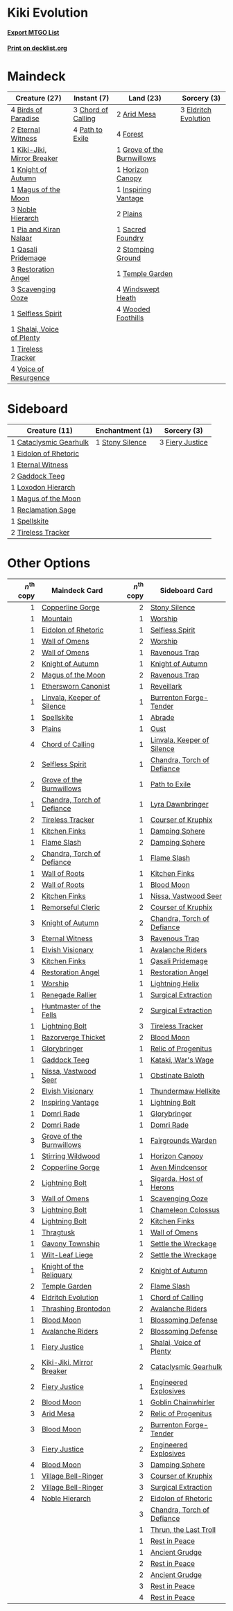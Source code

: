# Kiki Evolution

#### [Export MTGO List](../collection/Kiki%20Evolution/Kiki%20Evolution.txt)
#### [Print on decklist.org](http://decklist.org/?deckmain=2%09Arid%20Mesa%0A4%09Birds%20of%20Paradise%0A3%09Chord%20of%20Calling%0A3%09Eldritch%20Evolution%0A2%09Eternal%20Witness%0A4%09Forest%0A1%09Grove%20of%20the%20Burnwillows%0A1%09Horizon%20Canopy%0A1%09Inspiring%20Vantage%0A1%09Kiki-Jiki,%20Mirror%20Breaker%0A1%09Knight%20of%20Autumn%0A1%09Magus%20of%20the%20Moon%0A3%09Noble%20Hierarch%0A4%09Path%20to%20Exile%0A1%09Pia%20and%20Kiran%20Nalaar%0A2%09Plains%0A1%09Qasali%20Pridemage%0A3%09Restoration%20Angel%0A1%09Sacred%20Foundry%0A3%09Scavenging%20Ooze%0A1%09Selfless%20Spirit%0A1%09Shalai,%20Voice%20of%20Plenty%0A2%09Stomping%20Ground%0A1%09Temple%20Garden%0A1%09Tireless%20Tracker%0A4%09Voice%20of%20Resurgence%0A4%09Windswept%20Heath%0A4%09Wooded%20Foothills&deckside=1%09Cataclysmic%20Gearhulk%0A1%09Eidolon%20of%20Rhetoric%0A1%09Eternal%20Witness%0A3%09Fiery%20Justice%0A2%09Gaddock%20Teeg%0A1%09Loxodon%20Hierarch%0A1%09Magus%20of%20the%20Moon%0A1%09Reclamation%20Sage%0A1%09Spellskite%0A1%09Stony%20Silence%0A2%09Tireless%20Tracker)
# Maindeck

|                                            Creature (27)                                             |                                        Instant (7)                                         |                                              Land (23)                                              |                                          Sorcery (3)                                          |
|------------------------------------------------------------------------------------------------------|--------------------------------------------------------------------------------------------|-----------------------------------------------------------------------------------------------------|-----------------------------------------------------------------------------------------------|
|4 [Birds of Paradise](http://gatherer.wizards.com/Pages/Card/Details.aspx?multiverseid=416933)        |3 [Chord of Calling](http://gatherer.wizards.com/Pages/Card/Details.aspx?multiverseid=89064)|2 [Arid Mesa](http://gatherer.wizards.com/Pages/Card/Details.aspx?multiverseid=426054)               |3 [Eldritch Evolution](http://gatherer.wizards.com/Pages/Card/Details.aspx?multiverseid=414456)|
|2 [Eternal Witness](http://gatherer.wizards.com/Pages/Card/Details.aspx?multiverseid=370427)          |4 [Path to Exile](http://gatherer.wizards.com/Pages/Card/Details.aspx?multiverseid=370408)  |4 [Forest](http://gatherer.wizards.com/Pages/Card/Details.aspx?multiverseid=439605)                  |                                                                                               |
|1 [Kiki-Jiki, Mirror Breaker](http://gatherer.wizards.com/Pages/Card/Details.aspx?multiverseid=370534)|                                                                                            |1 [Grove of the Burnwillows](http://gatherer.wizards.com/Pages/Card/Details.aspx?multiverseid=438804)|                                                                                               |
|1 [Knight of Autumn](http://gatherer.wizards.com/Pages/Card/Details.aspx?multiverseid=452933)         |                                                                                            |1 [Horizon Canopy](http://gatherer.wizards.com/Pages/Card/Details.aspx?multiverseid=438806)          |                                                                                               |
|1 [Magus of the Moon](http://gatherer.wizards.com/Pages/Card/Details.aspx?multiverseid=438704)        |                                                                                            |1 [Inspiring Vantage](http://gatherer.wizards.com/Pages/Card/Details.aspx?multiverseid=417819)       |                                                                                               |
|3 [Noble Hierarch](http://gatherer.wizards.com/Pages/Card/Details.aspx?multiverseid=397709)           |                                                                                            |2 [Plains](http://gatherer.wizards.com/Pages/Card/Details.aspx?multiverseid=439601)                  |                                                                                               |
|1 [Pia and Kiran Nalaar](http://gatherer.wizards.com/Pages/Card/Details.aspx?multiverseid=442783)     |                                                                                            |1 [Sacred Foundry](http://gatherer.wizards.com/Pages/Card/Details.aspx?multiverseid=405106)          |                                                                                               |
|1 [Qasali Pridemage](http://gatherer.wizards.com/Pages/Card/Details.aspx?multiverseid=249405)         |                                                                                            |2 [Stomping Ground](http://gatherer.wizards.com/Pages/Card/Details.aspx?multiverseid=405110)         |                                                                                               |
|3 [Restoration Angel](http://gatherer.wizards.com/Pages/Card/Details.aspx?multiverseid=425845)        |                                                                                            |1 [Temple Garden](http://gatherer.wizards.com/Pages/Card/Details.aspx?multiverseid=405112)           |                                                                                               |
|3 [Scavenging Ooze](http://gatherer.wizards.com/Pages/Card/Details.aspx?multiverseid=425959)          |                                                                                            |4 [Windswept Heath](http://gatherer.wizards.com/Pages/Card/Details.aspx?multiverseid=405115)         |                                                                                               |
|1 [Selfless Spirit](http://gatherer.wizards.com/Pages/Card/Details.aspx?multiverseid=414332)          |                                                                                            |4 [Wooded Foothills](http://gatherer.wizards.com/Pages/Card/Details.aspx?multiverseid=405116)        |                                                                                               |
|1 [Shalai, Voice of Plenty](http://gatherer.wizards.com/Pages/Card/Details.aspx?multiverseid=442923)  |                                                                                            |                                                                                                     |                                                                                               |
|1 [Tireless Tracker](http://gatherer.wizards.com/Pages/Card/Details.aspx?multiverseid=409997)         |                                                                                            |                                                                                                     |                                                                                               |
|4 [Voice of Resurgence](http://gatherer.wizards.com/Pages/Card/Details.aspx?multiverseid=426025)      |                                                                                            |                                                                                                     |                                                                                               |


# Sideboard

|                                          Creature (11)                                          |                                     Enchantment (1)                                      |                                       Sorcery (3)                                        |
|-------------------------------------------------------------------------------------------------|------------------------------------------------------------------------------------------|------------------------------------------------------------------------------------------|
|1 [Cataclysmic Gearhulk](http://gatherer.wizards.com/Pages/Card/Details.aspx?multiverseid=420588)|1 [Stony Silence](http://gatherer.wizards.com/Pages/Card/Details.aspx?multiverseid=425850)|3 [Fiery Justice](http://gatherer.wizards.com/Pages/Card/Details.aspx?multiverseid=425989)|
|1 [Eidolon of Rhetoric](http://gatherer.wizards.com/Pages/Card/Details.aspx?multiverseid=380409) |                                                                                          |                                                                                          |
|1 [Eternal Witness](http://gatherer.wizards.com/Pages/Card/Details.aspx?multiverseid=370427)     |                                                                                          |                                                                                          |
|2 [Gaddock Teeg](http://gatherer.wizards.com/Pages/Card/Details.aspx?multiverseid=140188)        |                                                                                          |                                                                                          |
|1 [Loxodon Hierarch](http://gatherer.wizards.com/Pages/Card/Details.aspx?multiverseid=249414)    |                                                                                          |                                                                                          |
|1 [Magus of the Moon](http://gatherer.wizards.com/Pages/Card/Details.aspx?multiverseid=438704)   |                                                                                          |                                                                                          |
|1 [Reclamation Sage](http://gatherer.wizards.com/Pages/Card/Details.aspx?multiverseid=430359)    |                                                                                          |                                                                                          |
|1 [Spellskite](http://gatherer.wizards.com/Pages/Card/Details.aspx?multiverseid=397743)          |                                                                                          |                                                                                          |
|2 [Tireless Tracker](http://gatherer.wizards.com/Pages/Card/Details.aspx?multiverseid=409997)    |                                                                                          |                                                                                          |


# Other Options

|*n*<sup>th</sup> copy|                                            Maindeck Card                                            |*n*<sup>th</sup> copy|                                           Sideboard Card                                            |
|--------------------:|-----------------------------------------------------------------------------------------------------|--------------------:|-----------------------------------------------------------------------------------------------------|
|                    1|[Copperline Gorge](http://gatherer.wizards.com/Pages/Card/Details.aspx?multiverseid=209408)          |                    2|[Stony Silence](http://gatherer.wizards.com/Pages/Card/Details.aspx?multiverseid=425850)             |
|                    1|[Mountain](http://gatherer.wizards.com/Pages/Card/Details.aspx?multiverseid=439604)                  |                    1|[Worship](http://gatherer.wizards.com/Pages/Card/Details.aspx?multiverseid=429865)                   |
|                    1|[Eidolon of Rhetoric](http://gatherer.wizards.com/Pages/Card/Details.aspx?multiverseid=380409)       |                    1|[Selfless Spirit](http://gatherer.wizards.com/Pages/Card/Details.aspx?multiverseid=414332)           |
|                    1|[Wall of Omens](http://gatherer.wizards.com/Pages/Card/Details.aspx?multiverseid=413576)             |                    2|[Worship](http://gatherer.wizards.com/Pages/Card/Details.aspx?multiverseid=429865)                   |
|                    2|[Wall of Omens](http://gatherer.wizards.com/Pages/Card/Details.aspx?multiverseid=413576)             |                    1|[Ravenous Trap](http://gatherer.wizards.com/Pages/Card/Details.aspx?multiverseid=197537)             |
|                    2|[Knight of Autumn](http://gatherer.wizards.com/Pages/Card/Details.aspx?multiverseid=452933)          |                    1|[Knight of Autumn](http://gatherer.wizards.com/Pages/Card/Details.aspx?multiverseid=452933)          |
|                    2|[Magus of the Moon](http://gatherer.wizards.com/Pages/Card/Details.aspx?multiverseid=438704)         |                    2|[Ravenous Trap](http://gatherer.wizards.com/Pages/Card/Details.aspx?multiverseid=197537)             |
|                    1|[Ethersworn Canonist](http://gatherer.wizards.com/Pages/Card/Details.aspx?multiverseid=370504)       |                    1|[Reveillark](http://gatherer.wizards.com/Pages/Card/Details.aspx?multiverseid=370493)                |
|                    1|[Linvala, Keeper of Silence](http://gatherer.wizards.com/Pages/Card/Details.aspx?multiverseid=425838)|                    1|[Burrenton Forge-Tender](http://gatherer.wizards.com/Pages/Card/Details.aspx?multiverseid=438580)    |
|                    1|[Spellskite](http://gatherer.wizards.com/Pages/Card/Details.aspx?multiverseid=397743)                |                    1|[Abrade](http://gatherer.wizards.com/Pages/Card/Details.aspx?multiverseid=430772)                    |
|                    3|[Plains](http://gatherer.wizards.com/Pages/Card/Details.aspx?multiverseid=439601)                    |                    1|[Oust](http://gatherer.wizards.com/Pages/Card/Details.aspx?multiverseid=401649)                      |
|                    4|[Chord of Calling](http://gatherer.wizards.com/Pages/Card/Details.aspx?multiverseid=89064)           |                    1|[Linvala, Keeper of Silence](http://gatherer.wizards.com/Pages/Card/Details.aspx?multiverseid=425838)|
|                    2|[Selfless Spirit](http://gatherer.wizards.com/Pages/Card/Details.aspx?multiverseid=414332)           |                    1|[Chandra, Torch of Defiance](http://gatherer.wizards.com/Pages/Card/Details.aspx?multiverseid=417683)|
|                    2|[Grove of the Burnwillows](http://gatherer.wizards.com/Pages/Card/Details.aspx?multiverseid=438804)  |                    1|[Path to Exile](http://gatherer.wizards.com/Pages/Card/Details.aspx?multiverseid=370408)             |
|                    1|[Chandra, Torch of Defiance](http://gatherer.wizards.com/Pages/Card/Details.aspx?multiverseid=417683)|                    1|[Lyra Dawnbringer](http://gatherer.wizards.com/Pages/Card/Details.aspx?multiverseid=442914)          |
|                    2|[Tireless Tracker](http://gatherer.wizards.com/Pages/Card/Details.aspx?multiverseid=409997)          |                    1|[Courser of Kruphix](http://gatherer.wizards.com/Pages/Card/Details.aspx?multiverseid=442153)        |
|                    1|[Kitchen Finks](http://gatherer.wizards.com/Pages/Card/Details.aspx?multiverseid=370458)             |                    1|[Damping Sphere](http://gatherer.wizards.com/Pages/Card/Details.aspx?multiverseid=443101)            |
|                    1|[Flame Slash](http://gatherer.wizards.com/Pages/Card/Details.aspx?multiverseid=368536)               |                    2|[Damping Sphere](http://gatherer.wizards.com/Pages/Card/Details.aspx?multiverseid=443101)            |
|                    2|[Chandra, Torch of Defiance](http://gatherer.wizards.com/Pages/Card/Details.aspx?multiverseid=417683)|                    1|[Flame Slash](http://gatherer.wizards.com/Pages/Card/Details.aspx?multiverseid=368536)               |
|                    1|[Wall of Roots](http://gatherer.wizards.com/Pages/Card/Details.aspx?multiverseid=438756)             |                    1|[Kitchen Finks](http://gatherer.wizards.com/Pages/Card/Details.aspx?multiverseid=370458)             |
|                    2|[Wall of Roots](http://gatherer.wizards.com/Pages/Card/Details.aspx?multiverseid=438756)             |                    1|[Blood Moon](http://gatherer.wizards.com/Pages/Card/Details.aspx?multiverseid=370419)                |
|                    2|[Kitchen Finks](http://gatherer.wizards.com/Pages/Card/Details.aspx?multiverseid=370458)             |                    1|[Nissa, Vastwood Seer](http://gatherer.wizards.com/Pages/Card/Details.aspx?multiverseid=439341)      |
|                    1|[Remorseful Cleric](http://gatherer.wizards.com/Pages/Card/Details.aspx?multiverseid=447169)         |                    2|[Courser of Kruphix](http://gatherer.wizards.com/Pages/Card/Details.aspx?multiverseid=442153)        |
|                    3|[Knight of Autumn](http://gatherer.wizards.com/Pages/Card/Details.aspx?multiverseid=452933)          |                    2|[Chandra, Torch of Defiance](http://gatherer.wizards.com/Pages/Card/Details.aspx?multiverseid=417683)|
|                    3|[Eternal Witness](http://gatherer.wizards.com/Pages/Card/Details.aspx?multiverseid=370427)           |                    3|[Ravenous Trap](http://gatherer.wizards.com/Pages/Card/Details.aspx?multiverseid=197537)             |
|                    1|[Elvish Visionary](http://gatherer.wizards.com/Pages/Card/Details.aspx?multiverseid=417431)          |                    1|[Avalanche Riders](http://gatherer.wizards.com/Pages/Card/Details.aspx?multiverseid=12418)           |
|                    3|[Kitchen Finks](http://gatherer.wizards.com/Pages/Card/Details.aspx?multiverseid=370458)             |                    1|[Qasali Pridemage](http://gatherer.wizards.com/Pages/Card/Details.aspx?multiverseid=249405)          |
|                    4|[Restoration Angel](http://gatherer.wizards.com/Pages/Card/Details.aspx?multiverseid=425845)         |                    1|[Restoration Angel](http://gatherer.wizards.com/Pages/Card/Details.aspx?multiverseid=425845)         |
|                    1|[Worship](http://gatherer.wizards.com/Pages/Card/Details.aspx?multiverseid=429865)                   |                    1|[Lightning Helix](http://gatherer.wizards.com/Pages/Card/Details.aspx?multiverseid=205361)           |
|                    1|[Renegade Rallier](http://gatherer.wizards.com/Pages/Card/Details.aspx?multiverseid=423800)          |                    1|[Surgical Extraction](http://gatherer.wizards.com/Pages/Card/Details.aspx?multiverseid=397706)       |
|                    1|[Huntmaster of the Fells](http://gatherer.wizards.com/Pages/Card/Details.aspx?multiverseid=439333)   |                    2|[Surgical Extraction](http://gatherer.wizards.com/Pages/Card/Details.aspx?multiverseid=397706)       |
|                    1|[Lightning Bolt](http://gatherer.wizards.com/Pages/Card/Details.aspx?multiverseid=234704)            |                    3|[Tireless Tracker](http://gatherer.wizards.com/Pages/Card/Details.aspx?multiverseid=409997)          |
|                    1|[Razorverge Thicket](http://gatherer.wizards.com/Pages/Card/Details.aspx?multiverseid=209407)        |                    2|[Blood Moon](http://gatherer.wizards.com/Pages/Card/Details.aspx?multiverseid=370419)                |
|                    1|[Glorybringer](http://gatherer.wizards.com/Pages/Card/Details.aspx?multiverseid=426836)              |                    1|[Relic of Progenitus](http://gatherer.wizards.com/Pages/Card/Details.aspx?multiverseid=205326)       |
|                    1|[Gaddock Teeg](http://gatherer.wizards.com/Pages/Card/Details.aspx?multiverseid=140188)              |                    1|[Kataki, War's Wage](http://gatherer.wizards.com/Pages/Card/Details.aspx?multiverseid=370414)        |
|                    1|[Nissa, Vastwood Seer](http://gatherer.wizards.com/Pages/Card/Details.aspx?multiverseid=439341)      |                    1|[Obstinate Baloth](http://gatherer.wizards.com/Pages/Card/Details.aspx?multiverseid=438745)          |
|                    2|[Elvish Visionary](http://gatherer.wizards.com/Pages/Card/Details.aspx?multiverseid=417431)          |                    1|[Thundermaw Hellkite](http://gatherer.wizards.com/Pages/Card/Details.aspx?multiverseid=438715)       |
|                    2|[Inspiring Vantage](http://gatherer.wizards.com/Pages/Card/Details.aspx?multiverseid=417819)         |                    1|[Lightning Bolt](http://gatherer.wizards.com/Pages/Card/Details.aspx?multiverseid=234704)            |
|                    1|[Domri Rade](http://gatherer.wizards.com/Pages/Card/Details.aspx?multiverseid=425986)                |                    1|[Glorybringer](http://gatherer.wizards.com/Pages/Card/Details.aspx?multiverseid=426836)              |
|                    2|[Domri Rade](http://gatherer.wizards.com/Pages/Card/Details.aspx?multiverseid=425986)                |                    1|[Domri Rade](http://gatherer.wizards.com/Pages/Card/Details.aspx?multiverseid=425986)                |
|                    3|[Grove of the Burnwillows](http://gatherer.wizards.com/Pages/Card/Details.aspx?multiverseid=438804)  |                    1|[Fairgrounds Warden](http://gatherer.wizards.com/Pages/Card/Details.aspx?multiverseid=417586)        |
|                    1|[Stirring Wildwood](http://gatherer.wizards.com/Pages/Card/Details.aspx?multiverseid=401675)         |                    1|[Horizon Canopy](http://gatherer.wizards.com/Pages/Card/Details.aspx?multiverseid=438806)            |
|                    2|[Copperline Gorge](http://gatherer.wizards.com/Pages/Card/Details.aspx?multiverseid=209408)          |                    1|[Aven Mindcensor](http://gatherer.wizards.com/Pages/Card/Details.aspx?multiverseid=429861)           |
|                    2|[Lightning Bolt](http://gatherer.wizards.com/Pages/Card/Details.aspx?multiverseid=234704)            |                    1|[Sigarda, Host of Herons](http://gatherer.wizards.com/Pages/Card/Details.aspx?multiverseid=240033)   |
|                    3|[Wall of Omens](http://gatherer.wizards.com/Pages/Card/Details.aspx?multiverseid=413576)             |                    1|[Scavenging Ooze](http://gatherer.wizards.com/Pages/Card/Details.aspx?multiverseid=425959)           |
|                    3|[Lightning Bolt](http://gatherer.wizards.com/Pages/Card/Details.aspx?multiverseid=234704)            |                    1|[Chameleon Colossus](http://gatherer.wizards.com/Pages/Card/Details.aspx?multiverseid=373321)        |
|                    4|[Lightning Bolt](http://gatherer.wizards.com/Pages/Card/Details.aspx?multiverseid=234704)            |                    2|[Kitchen Finks](http://gatherer.wizards.com/Pages/Card/Details.aspx?multiverseid=370458)             |
|                    1|[Thragtusk](http://gatherer.wizards.com/Pages/Card/Details.aspx?multiverseid=425968)                 |                    1|[Wall of Omens](http://gatherer.wizards.com/Pages/Card/Details.aspx?multiverseid=413576)             |
|                    1|[Gavony Township](http://gatherer.wizards.com/Pages/Card/Details.aspx?multiverseid=233242)           |                    1|[Settle the Wreckage](http://gatherer.wizards.com/Pages/Card/Details.aspx?multiverseid=435186)       |
|                    1|[Wilt-Leaf Liege](http://gatherer.wizards.com/Pages/Card/Details.aspx?multiverseid=397852)           |                    2|[Settle the Wreckage](http://gatherer.wizards.com/Pages/Card/Details.aspx?multiverseid=435186)       |
|                    1|[Knight of the Reliquary](http://gatherer.wizards.com/Pages/Card/Details.aspx?multiverseid=370379)   |                    2|[Knight of Autumn](http://gatherer.wizards.com/Pages/Card/Details.aspx?multiverseid=452933)          |
|                    2|[Temple Garden](http://gatherer.wizards.com/Pages/Card/Details.aspx?multiverseid=405112)             |                    2|[Flame Slash](http://gatherer.wizards.com/Pages/Card/Details.aspx?multiverseid=368536)               |
|                    4|[Eldritch Evolution](http://gatherer.wizards.com/Pages/Card/Details.aspx?multiverseid=414456)        |                    1|[Chord of Calling](http://gatherer.wizards.com/Pages/Card/Details.aspx?multiverseid=89064)           |
|                    1|[Thrashing Brontodon](http://gatherer.wizards.com/Pages/Card/Details.aspx?multiverseid=439805)       |                    2|[Avalanche Riders](http://gatherer.wizards.com/Pages/Card/Details.aspx?multiverseid=12418)           |
|                    1|[Blood Moon](http://gatherer.wizards.com/Pages/Card/Details.aspx?multiverseid=370419)                |                    1|[Blossoming Defense](http://gatherer.wizards.com/Pages/Card/Details.aspx?multiverseid=417719)        |
|                    1|[Avalanche Riders](http://gatherer.wizards.com/Pages/Card/Details.aspx?multiverseid=12418)           |                    2|[Blossoming Defense](http://gatherer.wizards.com/Pages/Card/Details.aspx?multiverseid=417719)        |
|                    1|[Fiery Justice](http://gatherer.wizards.com/Pages/Card/Details.aspx?multiverseid=425989)             |                    1|[Shalai, Voice of Plenty](http://gatherer.wizards.com/Pages/Card/Details.aspx?multiverseid=442923)   |
|                    2|[Kiki-Jiki, Mirror Breaker](http://gatherer.wizards.com/Pages/Card/Details.aspx?multiverseid=370534) |                    2|[Cataclysmic Gearhulk](http://gatherer.wizards.com/Pages/Card/Details.aspx?multiverseid=420588)      |
|                    2|[Fiery Justice](http://gatherer.wizards.com/Pages/Card/Details.aspx?multiverseid=425989)             |                    1|[Engineered Explosives](http://gatherer.wizards.com/Pages/Card/Details.aspx?multiverseid=370549)     |
|                    2|[Blood Moon](http://gatherer.wizards.com/Pages/Card/Details.aspx?multiverseid=370419)                |                    1|[Goblin Chainwhirler](http://gatherer.wizards.com/Pages/Card/Details.aspx?multiverseid=443017)       |
|                    3|[Arid Mesa](http://gatherer.wizards.com/Pages/Card/Details.aspx?multiverseid=426054)                 |                    2|[Relic of Progenitus](http://gatherer.wizards.com/Pages/Card/Details.aspx?multiverseid=205326)       |
|                    3|[Blood Moon](http://gatherer.wizards.com/Pages/Card/Details.aspx?multiverseid=370419)                |                    2|[Burrenton Forge-Tender](http://gatherer.wizards.com/Pages/Card/Details.aspx?multiverseid=438580)    |
|                    3|[Fiery Justice](http://gatherer.wizards.com/Pages/Card/Details.aspx?multiverseid=425989)             |                    2|[Engineered Explosives](http://gatherer.wizards.com/Pages/Card/Details.aspx?multiverseid=370549)     |
|                    4|[Blood Moon](http://gatherer.wizards.com/Pages/Card/Details.aspx?multiverseid=370419)                |                    3|[Damping Sphere](http://gatherer.wizards.com/Pages/Card/Details.aspx?multiverseid=443101)            |
|                    1|[Village Bell-Ringer](http://gatherer.wizards.com/Pages/Card/Details.aspx?multiverseid=409598)       |                    3|[Courser of Kruphix](http://gatherer.wizards.com/Pages/Card/Details.aspx?multiverseid=442153)        |
|                    2|[Village Bell-Ringer](http://gatherer.wizards.com/Pages/Card/Details.aspx?multiverseid=409598)       |                    3|[Surgical Extraction](http://gatherer.wizards.com/Pages/Card/Details.aspx?multiverseid=397706)       |
|                    4|[Noble Hierarch](http://gatherer.wizards.com/Pages/Card/Details.aspx?multiverseid=397709)            |                    2|[Eidolon of Rhetoric](http://gatherer.wizards.com/Pages/Card/Details.aspx?multiverseid=380409)       |
|                     |                                                                                                     |                    3|[Chandra, Torch of Defiance](http://gatherer.wizards.com/Pages/Card/Details.aspx?multiverseid=417683)|
|                     |                                                                                                     |                    1|[Thrun, the Last Troll](http://gatherer.wizards.com/Pages/Card/Details.aspx?multiverseid=214050)     |
|                     |                                                                                                     |                    1|[Rest in Peace](http://gatherer.wizards.com/Pages/Card/Details.aspx?multiverseid=442021)             |
|                     |                                                                                                     |                    1|[Ancient Grudge](http://gatherer.wizards.com/Pages/Card/Details.aspx?multiverseid=425913)            |
|                     |                                                                                                     |                    2|[Rest in Peace](http://gatherer.wizards.com/Pages/Card/Details.aspx?multiverseid=442021)             |
|                     |                                                                                                     |                    2|[Ancient Grudge](http://gatherer.wizards.com/Pages/Card/Details.aspx?multiverseid=425913)            |
|                     |                                                                                                     |                    3|[Rest in Peace](http://gatherer.wizards.com/Pages/Card/Details.aspx?multiverseid=442021)             |
|                     |                                                                                                     |                    4|[Rest in Peace](http://gatherer.wizards.com/Pages/Card/Details.aspx?multiverseid=442021)             |

